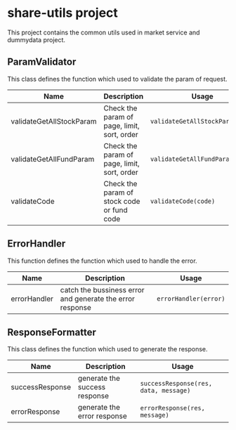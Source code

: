 # share-utils project

This project contains the common utils used in market service and dummydata project.

## ParamValidator

This class defines the function which used to validate the param of request.

| Name | Description | Usage |
| --- | --- | --- |
| validateGetAllStockParam | Check the param of page, limit, sort, order | `validateGetAllStockParam(req)` |
| validateGetAllFundParam | Check the param of page, limit, sort, order | `validateGetAllFundParam(req)`|
| validateCode | Check the param of stock code or fund code | `validateCode(code)` |

## ErrorHandler

This function defines the function which used to handle the error.

| Name | Description | Usage |
| --- | --- | --- |
| errorHandler | catch the bussiness error and generate the error response | `errorHandler(error)` |

## ResponseFormatter

This class defines the function which used to generate the response.

| Name | Description | Usage |
| --- | --- | --- |
| successResponse | generate the success response | `successResponse(res, data, message)` |
| errorResponse | generate the error response | `errorResponse(res, message)` |